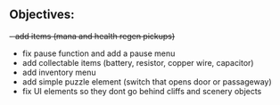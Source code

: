 ## Objectives:

~~- add items (mana and health regen pickups)~~
- fix pause function and add a pause menu
- add collectable items (battery, resistor, copper wire, capacitor)
- add inventory menu
- add simple puzzle element (switch that opens door or passageway)
- fix UI elements so they dont go behind cliffs and scenery objects

